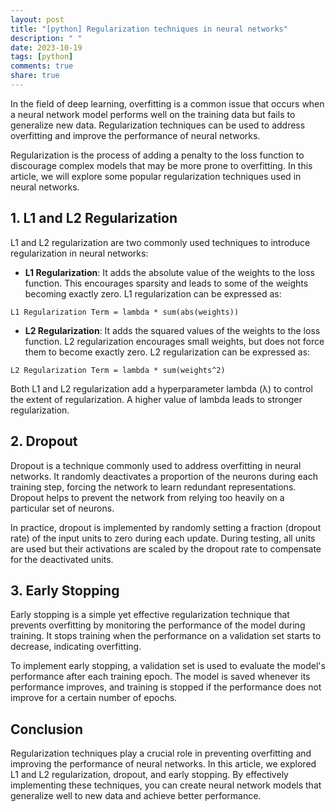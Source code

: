```yaml
---
layout: post
title: "[python] Regularization techniques in neural networks"
description: " "
date: 2023-10-19
tags: [python]
comments: true
share: true
---
```


In the field of deep learning, overfitting is a common issue that occurs when a neural network model performs well on the training data but fails to generalize new data. Regularization techniques can be used to address overfitting and improve the performance of neural networks.

Regularization is the process of adding a penalty to the loss function to discourage complex models that may be more prone to overfitting. In this article, we will explore some popular regularization techniques used in neural networks.

## 1. L1 and L2 Regularization

L1 and L2 regularization are two commonly used techniques to introduce regularization in neural networks:

- **L1 Regularization**: It adds the absolute value of the weights to the loss function. This encourages sparsity and leads to some of the weights becoming exactly zero. L1 regularization can be expressed as:

```
L1 Regularization Term = lambda * sum(abs(weights))
```

- **L2 Regularization**: It adds the squared values of the weights to the loss function. L2 regularization encourages small weights, but does not force them to become exactly zero. L2 regularization can be expressed as:

```
L2 Regularization Term = lambda * sum(weights^2)
```

Both L1 and L2 regularization add a hyperparameter lambda (λ) to control the extent of regularization. A higher value of lambda leads to stronger regularization.

## 2. Dropout

Dropout is a technique commonly used to address overfitting in neural networks. It randomly deactivates a proportion of the neurons during each training step, forcing the network to learn redundant representations. Dropout helps to prevent the network from relying too heavily on a particular set of neurons.

In practice, dropout is implemented by randomly setting a fraction (dropout rate) of the input units to zero during each update. During testing, all units are used but their activations are scaled by the dropout rate to compensate for the deactivated units.

## 3. Early Stopping

Early stopping is a simple yet effective regularization technique that prevents overfitting by monitoring the performance of the model during training. It stops training when the performance on a validation set starts to decrease, indicating overfitting.

To implement early stopping, a validation set is used to evaluate the model's performance after each training epoch. The model is saved whenever its performance improves, and training is stopped if the performance does not improve for a certain number of epochs.

## Conclusion

Regularization techniques play a crucial role in preventing overfitting and improving the performance of neural networks. In this article, we explored L1 and L2 regularization, dropout, and early stopping. By effectively implementing these techniques, you can create neural network models that generalize well to new data and achieve better performance.